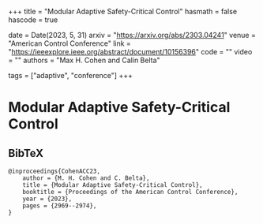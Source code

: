 +++
title = "Modular Adaptive Safety-Critical Control"
hasmath = false
hascode = true


date = Date(2023, 5, 31)
arxiv = "https://arxiv.org/abs/2303.04241"
venue = "American Control Conference"
link = "https://ieeexplore.ieee.org/abstract/document/10156396"
code = ""
video = ""
authors = "Max H. Cohen and Calin Belta"

tags = ["adaptive", "conference"]
+++

# Modular Adaptive Safety-Critical Control

## BibTeX
```plaintext
@inproceedings{CohenACC23,
    author = {M. H. Cohen and C. Belta},
    title = {Modular Adaptive Safety-Critical Control},
    booktitle = {Proceedings of the American Control Conference},
    year = {2023},
    pages = {2969--2974},
}
```